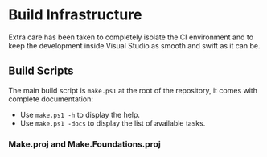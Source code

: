 Build Infrastructure
====================

Extra care has been taken to completely isolate the CI environment and to keep
the development inside Visual Studio as smooth and swift as it can be.

Build Scripts
-------------

The main build script is `make.ps1` at the root of the repository,
it comes with complete documentation:
- Use `make.ps1 -h` to display the help.
- Use `make.ps1 -docs` to display the list of available tasks.

### Make.proj and Make.Foundations.proj
